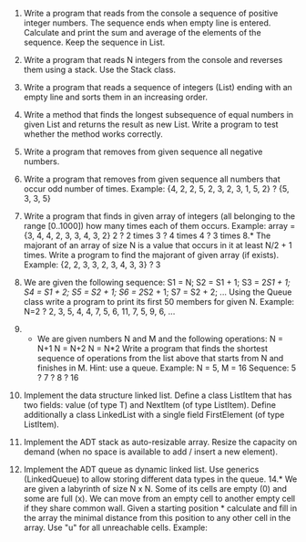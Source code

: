 1. Write a program that reads from the console a sequence of positive integer numbers. The sequence ends when empty line is entered. Calculate and print the sum and average of the elements of the sequence. Keep the sequence in List<int>.
2. Write a program that reads N integers from the console and reverses them using a stack. Use the Stack<int> class.
3. Write a program that reads a sequence of integers (List<int>) ending with an empty line and sorts them in an increasing order.
4. Write a method that finds the longest subsequence of equal numbers in given List<int> and returns the result as new List<int>. Write a program to test whether the method works correctly.
5. Write a program that removes from given sequence all negative numbers.
6. Write a program that removes from given sequence all numbers that occur odd number of times. Example:
{4, 2, 2, 5, 2, 3, 2, 3, 1, 5, 2} ? {5, 3, 3, 5}
7. Write a program that finds in given array of integers (all belonging to the range [0..1000]) how many times each of them occurs.
Example: array = {3, 4, 4, 2, 3, 3, 4, 3, 2}
2 ? 2 times
3 ? 4 times
4 ? 3 times
8.* The majorant of an array of size N is a value that occurs in it at least N/2 + 1 times. Write a program to find the majorant of given array (if exists). Example:
{2, 2, 3, 3, 2, 3, 4, 3, 3} ? 3
9. We are given the following sequence:
S1 = N;
S2 = S1 + 1;
S3 = 2*S1 + 1;
S4 = S1 + 2;
S5 = S2 + 1;
S6 = 2*S2 + 1;
S7 = S2 + 2;
...
Using the Queue<T> class write a program to print its first 50 members for given N.
Example: N=2 ? 2, 3, 5, 4, 4, 7, 5, 6, 11, 7, 5, 9, 6, ...

10. * We are given numbers N and M and the following operations:
N = N+1
N = N+2
N = N*2
Write a program that finds the shortest sequence of operations from the list above that starts from N and finishes in M. Hint: use a queue.
Example: N = 5, M = 16
Sequence: 5 ? 7 ? 8 ? 16

11. Implement the data structure linked list. Define a class ListItem<T> that has two fields: value (of type T) and NextItem (of type ListItem<T>). Define additionally a class LinkedList<T> with a single field FirstElement (of type ListItem<T>).
12. Implement the ADT stack as auto-resizable array. Resize the capacity on demand (when no space is available to add / insert a new element).
13. Implement the ADT queue as dynamic linked list. Use generics (LinkedQueue<T>) to allow storing different data types in the queue.
14.* We are given a labyrinth of size N x N. Some of its cells are empty (0) and some are full (x). We can move from an empty cell to another empty cell if they share common wall. Given a starting position * calculate and fill in the array the minimal distance from this position to any other cell in the array. Use "u" for all unreachable cells. Example:
